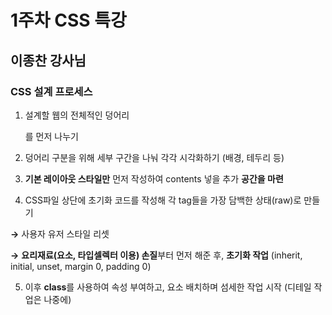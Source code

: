 # 1주차 CSS 특강

## 이종찬 강사님 

### CSS 설계 프로세스 

1.  설계할 웹의 전체적인 덩어리 <div></div>를 먼저 나누기 

2. 덩어리 구분을 위해 세부 구간을 나눠 각각 시각화하기 (배경, 테두리 등)

3. **기본 레이아웃 스타일만** 먼저 작성하여 contents 넣을 추가 **공간을 마련** 

4.  CSS파일 상단에 초기화 코드를 작성해 각 tag들을 가장 담백한 상태(raw)로 만들기  

**→** 사용자 유저 스타일 리셋

**→** **요리재료(요소, 타입셀렉터 이용) 손질**부터 먼저 해준 후, **초기화 작업** (inherit, initial, unset, margin 0, padding 0)

5. 이후 **class**를 사용하여 속성 부여하고, 요소 배치하며 섬세한 작업 시작 (디테일 작업은 나중에)
